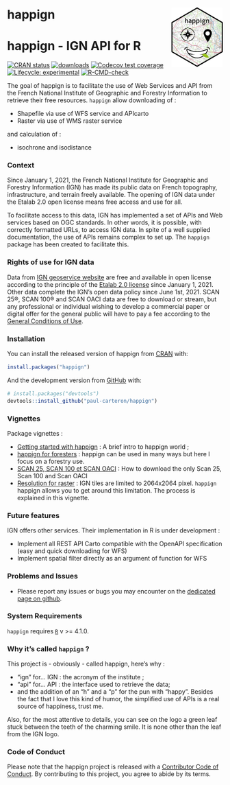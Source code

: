 
<!-- README.md is generated from README.Rmd. Please edit that file -->

# happign <a href="https://paul-carteron.github.io/happign/"><img src="man/figures/logo.png" align="right" height="139" /></a>

# happign - IGN API for R

<!-- badges: start -->

[![CRAN
status](https://www.r-pkg.org/badges/version/happign)](https://CRAN.R-project.org/package=happign)
[![downloads](http://cranlogs.r-pkg.org/badges/last-month/happign?color=green)](https://cran.r-project.org/package=happign)
[![Codecov test
coverage](https://codecov.io/gh/paul-carteron/happign/branch/main/graph/badge.svg)](https://app.codecov.io/gh/paul-carteron/happign?branch=main)
[![Lifecycle:
experimental](https://img.shields.io/badge/lifecycle-experimental-orange.svg)](https://lifecycle.r-lib.org/articles/stages.html#experimental)
[![R-CMD-check](https://github.com/paul-carteron/happign/actions/workflows/R-CMD-check.yaml/badge.svg)](https://github.com/paul-carteron/happign/actions/workflows/R-CMD-check.yaml)
<!-- badges: end -->

The goal of happign is to facilitate the use of Web Services and API
from the French National Institute of Geographic and Forestry
Information to retrieve their free resources. `happign` allow
downloading of :

-   Shapefile via use of WFS service and APIcarto
-   Raster via use of WMS raster service

and calculation of :

-   isochrone and isodistance

### Context

Since January 1, 2021, the French National Institute for Geographic and
Forestry Information (IGN) has made its public data on French
topography, infrastructure, and terrain freely available. The opening of
IGN data under the Etalab 2.0 open license means free access and use for
all.

To facilitate access to this data, IGN has implemented a set of APIs and
Web services based on OGC standards. In other words, it is possible,
with correctly formatted URLs, to access IGN data. In spite of a well
supplied documentation, the use of APIs remains complex to set up. The
`happign` package has been created to facilitate this.

### Rights of use for IGN data

Data from [IGN geoservice
website](https://geoservices.ign.fr/presentation) are free and available
in open license according to the principle of the [Etalab 2.0
license](https://www.etalab.gouv.fr/licence-ouverte-open-licence/) since
January 1, 2021. Other data complete the IGN’s open data policy since
June 1st, 2021. SCAN 25®, SCAN 100® and SCAN OACI data are free to
download or stream, but any professional or individual wishing to
develop a commercial paper or digital offer for the general public will
have to pay a fee according to the [General Conditions of
Use](https://geoservices.ign.fr/cgu-licences).

### Installation

You can install the released version of happign from
[CRAN](https://CRAN.R-project.org) with:

``` r
install.packages("happign")
```

And the development version from [GitHub](https://github.com/) with:

``` r
# install.packages("devtools")
devtools::install_github("paul-carteron/happign")
```

### Vignettes

Package vignettes :

-   [Getting started with
    happign](https://paul-carteron.github.io/happign/articles/Getting_started.html)
    : A brief intro to happign world ;
-   [happign for
    foresters](https://paul-carteron.github.io/happign/articles/web_only/happign_for_foresters.html)
    : happign can be used in many ways but here I focus on a forestry
    use.
-   [SCAN 25, SCAN 100 et SCAN
    OACI](https://paul-carteron.github.io/happign/articles/SCAN_25_SCAN_100_SCAN_OACI.html)
    : How to download the only Scan 25, Scan 100 and Scan OACI
-   [Resolution for
    raster](https://paul-carteron.github.io/happign/articles/web_only/resolution_for_raster.html)
    : IGN tiles are limited to 2064x2064 pixel. `happign` happign allows
    you to get around this limitation. The process is explained in this
    vignette.

### Future features

IGN offers other services. Their implementation in R is under
development :

-   Implement all REST API Carto compatible with the OpenAPI
    specification (easy and quick downloading for WFS)
-   Implement spatial filter directly as an argument of function for WFS

### Problems and Issues

-   Please report any issues or bugs you may encounter on the [dedicated
    page on github](https://github.com/paul-carteron/happign/issues).

### System Requirements

`happign` requires [`R`](https://cran.r-project.org) v \>= 4.1.0.

### Why it’s called `happign` ?

This project is - obviously - called happign, here’s why :

-   “ign” for… IGN : the acronym of the institute ;
-   “api” for… API : the interface used to retrieve the data;
-   and the addition of an “h” and a “p” for the pun with “happy”.
    Besides the fact that I love this kind of humor, the simplified use
    of APIs is a real source of happiness, trust me.

Also, for the most attentive to details, you can see on the logo a green
leaf stuck between the teeth of the charming smile. It is none other
than the leaf from the IGN logo.

### Code of Conduct

Please note that the happign project is released with a [Contributor
Code of
Conduct](https://paul-carteron.github.io/happign/CODE_OF_CONDUCT.html).
By contributing to this project, you agree to abide by its terms.
